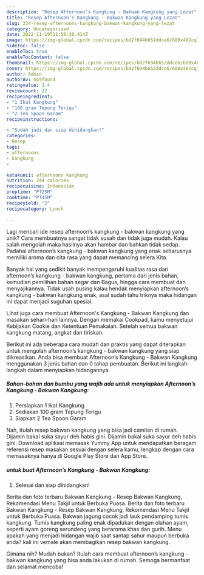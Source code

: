 ```yaml
---
description: "Resep Afternoon’s Kangkung - Bakwan Kangkung yang Lezat"
title: "Resep Afternoon’s Kangkung - Bakwan Kangkung yang Lezat"
slug: 334-resep-afternoons-kangkung-bakwan-kangkung-yang-lezat
category: Uncategorized
date: 2022-11-19T11:58:30.414Z
image: https://img-global.cpcdn.com/recipes/bd2f694b652ddce6/680x482cq70/afternoons-kangkung-bakwan-kangkung-foto-resep-utama.jpg
hideToc: false
enableToc: true
enableTocContent: false
thumbnail: https://img-global.cpcdn.com/recipes/bd2f694b652ddce6/680x482cq70/afternoons-kangkung-bakwan-kangkung-foto-resep-utama.jpg
cover: https://img-global.cpcdn.com/recipes/bd2f694b652ddce6/680x482cq70/afternoons-kangkung-bakwan-kangkung-foto-resep-utama.jpg
author: Admin
authorAv: notfound
ratingvalue: 3.4
reviewcount: 22
recipeingredient:
- "1 Ikat Kangkung"
- "100 gram Tepung Terigu"
- "2 Tea Spoon Garam"
recipeinstructions:

- "Sudah jadi dan siap dihidangkan!"
categories:
- Resep
tags:
- afternoons
- kangkung
- 

katakunci: afternoons kangkung  
nutrition: 244 calories
recipecuisine: Indonesian
preptime: "PT25M"
cooktime: "PT45M"
recipeyield: "2"
recipecategory: Lunch

---
```





Lagi mencari ide resep afternoon’s kangkung - bakwan kangkung yang unik? Cara membuatnya sangat tidak susah dan tidak juga mudah. Kalau salah mengolah maka hasilnya akan hambar dan bahkan tidak sedap. Padahal afternoon’s kangkung - bakwan kangkung yang enak seharusnya memiliki aroma dan cita rasa yang dapat memancing selera Kita.





Banyak hal yang sedikit banyak mempengaruhi kualitas rasa dari afternoon’s kangkung - bakwan kangkung, pertama dari jenis bahan, kemudian pemilihan bahan segar dan Bagus, hingga cara membuat dan menyajikannya. Tidak usah pusing kalau hendak menyiapkan afternoon’s kangkung - bakwan kangkung enak,      asal sudah tahu triknya maka hidangan ini dapat menjadi suguhan spesial.














Lihat juga cara membuat Afternoon&#39;s Kangkung - Bakwan Kangkung dan masakan sehari-hari lainnya. Dengan memakai Cookpad, kamu menyetujui Kebijakan Cookie dan Ketentuan Pemakaian. Setelah semua bakwan kangkung matang, angkat dan tiriskan.






Berikut ini ada beberapa cara mudah dan praktis yang dapat diterapkan untuk mengolah afternoon’s kangkung - bakwan kangkung yang siap dikreasikan. Anda bisa membuat Afternoon’s Kangkung - Bakwan Kangkung menggunakan 3 jenis bahan dan 0 tahap pembuatan. Berikut ini langkah-langkah dalam menyiapkan hidangannya.

<!--inarticleads1-->

##### Bahan-bahan dan bumbu yang wajib ada untuk menyiapkan Afternoon’s Kangkung - Bakwan Kangkung:

1. Persiapkan 1 Ikat Kangkung
1. Sediakan 100 gram Tepung Terigu
1. Siapkan 2 Tea Spoon Garam


Nah, itulah resep bakwan kangkung yang bisa jadi camilan di rumah. Dijamin bakal suka sayur deh habis gini. Dijamin bakal suka sayur deh habis gini. Download aplikasi memasak Yummy App untuk mendapatkan beragam referensi resep masakan sesuai dengan selera kamu, lengkap dengan cara memasaknya hanya di Google Play Store dan App Store. 

<!--inarticleads2-->

#####  untuk buat Afternoon’s Kangkung - Bakwan Kangkung:


1. Selesai dan siap dihidangkan!

Berita dan foto terbaru Bakwan Kangkung - Resep Bakwan Kangkung, Rekomendasi Menu Takjil untuk Berbuka Puasa. Berita dan foto terbaru Bakwan Kangkung - Resep Bakwan Kangkung, Rekomendasi Menu Takjil untuk Berbuka Puasa. Bakwan jagung cocok jadi lauk pendamping tumis kangkung. Tumis kangkung paling enak dipadukan dengan olahan ayam, seperti ayam goreng serundeng yang beraroma khas dan gurih. Menu apakah yang menjadi hidangan wajib saat santap sahur maupun berbuka anda? kali ini vemale akan membagikan resep bakwan kangkung. 

Gimana nih? Mudah bukan? Itulah cara membuat afternoon’s kangkung - bakwan kangkung yang bisa anda lakukan di rumah. Semoga bermanfaat dan selamat mencoba!
